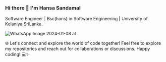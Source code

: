### Hi there 👋 I'm Hansa Sandamal
Software Engineer | Bsc(hons) in Software Engineering | University of Kelaniya SriLanka.

![WhatsApp Image 2024-01-08 at ](https://github.com/HansaSandamal/HansaSandamal/assets/48385589/5264b6a7-2dc6-426d-8566-3d8baa3f65ca)

🌐 Let's connect and explore the world of code together! Feel free to explore my repositories and reach out for collaborations or discussions. Happy coding! 💻✨
<!--
**HansaSandamal/HansaSandamal** is a ✨ _special_ ✨ repository because its `README.md` (this file) appears on your GitHub profile.

Here are some ideas to get you started:

- 🔭 I’m currently working on ...
- 🌱 I’m currently learning ...
- 👯 I’m looking to collaborate on ...
- 🤔 I’m looking for help with ...
- 💬 Ask me about ...
- 📫 How to reach me: ...
- 😄 Pronouns: ...
- ⚡ Fun fact: ...
-->
